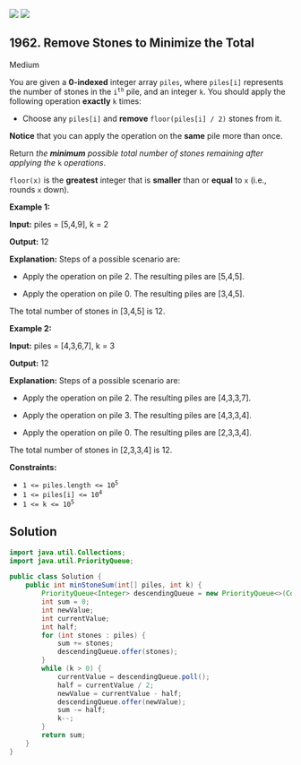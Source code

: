 [![](https://img.shields.io/github/stars/javadev/LeetCode-in-Java?label=Stars&style=flat-square)](https://github.com/javadev/LeetCode-in-Java)
[![](https://img.shields.io/github/forks/javadev/LeetCode-in-Java?label=Fork%20me%20on%20GitHub%20&style=flat-square)](https://github.com/javadev/LeetCode-in-Java/fork)

## 1962\. Remove Stones to Minimize the Total

Medium

You are given a **0-indexed** integer array `piles`, where `piles[i]` represents the number of stones in the <code>i<sup>th</sup></code> pile, and an integer `k`. You should apply the following operation **exactly** `k` times:

*   Choose any `piles[i]` and **remove** `floor(piles[i] / 2)` stones from it.

**Notice** that you can apply the operation on the **same** pile more than once.

Return _the **minimum** possible total number of stones remaining after applying the_ `k` _operations_.

`floor(x)` is the **greatest** integer that is **smaller** than or **equal** to `x` (i.e., rounds `x` down).

**Example 1:**

**Input:** piles = [5,4,9], k = 2

**Output:** 12

**Explanation:** Steps of a possible scenario are: 

- Apply the operation on pile 2. The resulting piles are [5,4,5]. 

- Apply the operation on pile 0. The resulting piles are [3,4,5]. 
  
The total number of stones in [3,4,5] is 12.

**Example 2:**

**Input:** piles = [4,3,6,7], k = 3

**Output:** 12

**Explanation:** Steps of a possible scenario are: 

- Apply the operation on pile 2. The resulting piles are [4,3,3,7]. 

- Apply the operation on pile 3. The resulting piles are [4,3,3,4]. 

- Apply the operation on pile 0. The resulting piles are [2,3,3,4]. 
  
The total number of stones in [2,3,3,4] is 12.

**Constraints:**

*   <code>1 <= piles.length <= 10<sup>5</sup></code>
*   <code>1 <= piles[i] <= 10<sup>4</sup></code>
*   <code>1 <= k <= 10<sup>5</sup></code>

## Solution

```java
import java.util.Collections;
import java.util.PriorityQueue;

public class Solution {
    public int minStoneSum(int[] piles, int k) {
        PriorityQueue<Integer> descendingQueue = new PriorityQueue<>(Collections.reverseOrder());
        int sum = 0;
        int newValue;
        int currentValue;
        int half;
        for (int stones : piles) {
            sum += stones;
            descendingQueue.offer(stones);
        }
        while (k > 0) {
            currentValue = descendingQueue.poll();
            half = currentValue / 2;
            newValue = currentValue - half;
            descendingQueue.offer(newValue);
            sum -= half;
            k--;
        }
        return sum;
    }
}
```
